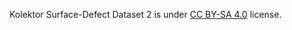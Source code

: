 Kolektor Surface-Defect Dataset 2 is under [CC BY-SA 4.0](https://creativecommons.org/licenses/by-sa/4.0/legalcode) license.